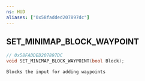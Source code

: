 ```yaml
---
ns: HUD
aliases: ["0x58fadded207897dc"]
---
```

## SET_MINIMAP_BLOCK_WAYPOINT

```c
// 0x58FADDED207897DC
void SET_MINIMAP_BLOCK_WAYPOINT(bool Block);
```

```
Blocks the input for adding waypoints
```
